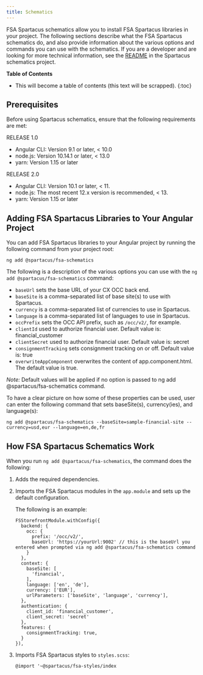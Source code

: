 ```yaml
---
title: Schematics
---
```


FSA Spartacus schematics allow you to install FSA Spartacus libraries in your project. The following sections describe what the FSA Spartacus schematics do, and also provide information about the various options and commands you can use with the schematics. If you are a developer and are looking for more technical information, see the [README](https://github.com/SAP/spartacus/blob/develop/projects/schematics/README.md) in the Spartacus schematics project.

**Table of Contents**

- This will become a table of contents (this text will be scrapped).
{:toc}

## Prerequisites

Before using Spartacus schematics, ensure that the following requirements are met:

RELEASE 1.0

- Angular CLI: Version 9.1 or later, < 10.0
- node.js: Version 10.14.1 or later, < 13.0
- yarn: Version 1.15 or later

RELEASE 2.0

- Angular CLI: Version 10.1 or later, < 11.
- node.js: The most recent 12.x version is recommended, < 13.
- yarn: Version 1.15 or later

## Adding FSA Spartacus Libraries to Your Angular Project

You can add FSA Spartacus libraries to your Angular project by running the following command from your project root:

```shell
ng add @spartacus/fsa-schematics
```

The following is a description of the various options you can use with the `ng add @spartacus/fsa-schematics` command:

- `baseUrl` sets the base URL of your CX OCC back end.
- `baseSite` is a comma-separated list of base site(s) to use with Spartacus.
- `currency` is a comma-separated list of currencies to use in Spartacus.
- `language` is a comma-separated list of languages to use in Spartacus.
- `occPrefix` sets the OCC API prefix, such as `/occ/v2/`, for example.
- `clientId` used to authorize financial user. Default value is: financial_customer
- `clientSecret` used to authorize financial user. Default value is: secret
- `consignmentTracking` sets consignment tracking on or off. Default value is: true
- `overwriteAppComponent` overwrites the content of app.component.html. The default value is true.

*Note:* Default values will be applied if no option is passed to ng add @spartacus/fsa-schematics command.

To have a clear picture on how some of these properties can be used, user can enter the following command that sets baseSite(s), currency(ies), and language(s):

```shell
ng add @spartacus/fsa-schematics --baseSite=sample-financial-site --currency=usd,eur --language=en,de,fr
```

## How FSA Spartacus Schematics Work

When you run `ng add @spartacus/fsa-schematics`, the command does the following:

1. Adds the required dependencies.
1. Imports the FSA Spartacus modules in the `app.module` and sets up the default configuration.

    The following is an example:

    ```shell
    FSStorefrontModule.withConfig({
      backend: {
        occ: {
          prefix: '/occ/v2/',
          baseUrl: 'https://yourUrl:9002' // this is the baseUrl you entered when prompted via ng add @spartacus/fsa-schematics command
        }
      },
      context: {
        baseSite: [
          'financial',
        ],
        language: ['en', 'de'],
        currency: ['EUR'],
        urlParameters: ['baseSite', 'language', 'currency'],
      },
      authentication: {
        client_id: 'financial_customer',
        client_secret: 'secret'
      },
      features: {
        consignmentTracking: true,
      }
    }),
    ```

1. Imports FSA Spartacus styles to `styles.scss`:

    ```shell
    @import '~@spartacus/fsa-styles/index
    ```
